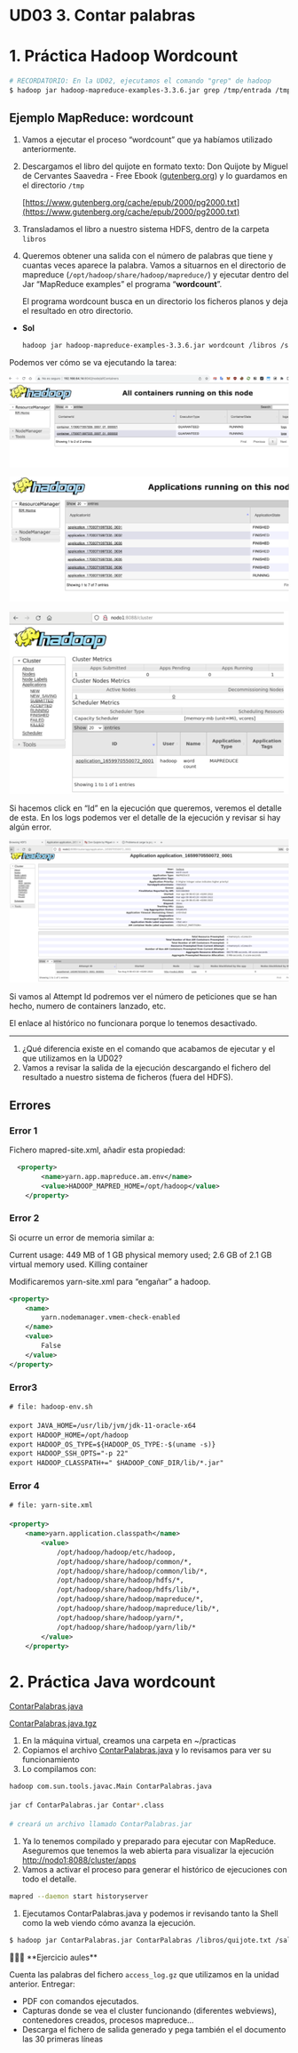 # UD03 3. Contar palabras

# 1. Práctica Hadoop Wordcount

```bash
# RECORDATORIO: En la UD02, ejecutamos el comando "grep" de hadoop
$ hadoop jar hadoop-mapreduce-examples-3.3.6.jar grep /tmp/entrada /tmp/salida/ 'kms'
```

## **Ejemplo MapReduce: wordcount**

1. Vamos a ejecutar el proceso “wordcount” que ya habíamos utilizado anteriormente.
2. Descargamos el libro del quijote en formato texto: Don Quijote by Miguel de Cervantes Saavedra - Free Ebook ([gutenberg.org](http://gutenberg.org/)) y lo guardamos en el directorio `/tmp`
    
    [https://www.gutenberg.org/cache/epub/2000/pg2000.txt](https://www.gutenberg.org/cache/epub/2000/pg2000.txt)
    
3. Transladamos el libro a nuestro sistema HDFS, dentro de la carpeta `libros`
4. Queremos obtener una salida con el número de palabras que tiene y cuantas veces aparece la palabra. Vamos a situarnos en el directorio de mapreduce (`/opt/hadoop/share/hadoop/mapreduce/`) y ejecutar dentro del Jar “MapReduce examples” el programa “**wordcount**”.
    
    El programa wordcount busca en un directorio los ficheros planos y deja el resultado en otro directorio.
    
- **Sol**
    
    ```bash
    hadoop jar hadoop-mapreduce-examples-3.3.6.jar wordcount /libros /salida_libros
    ```
    

Podemos ver cómo se va ejecutando la tarea:

![Captura de pantalla 2023-11-20 a las 16.26.55.png](<./UD03 3 Contar palabras fffe913de6c48141ab5ce02580760d71/Captura_de_pantalla_2023-11-20_a_las_16.26.55.png>)

![Untitled](<./UD03 3 Contar palabras fffe913de6c48141ab5ce02580760d71/Untitled.png>)

![Untitled](<./UD03 3 Contar palabras fffe913de6c48141ab5ce02580760d71/Untitled 1.png>)

Si hacemos click en “Id” en la ejecución que queremos, veremos el detalle de esta. En los logs podemos ver el detalle de la ejecución y revisar si hay algún error.

![Untitled](<./UD03 3 Contar palabras fffe913de6c48141ab5ce02580760d71/Untitled 2.png>)

Si vamos al Attempt Id podremos ver el número de peticiones que se han hecho, numero de containers lanzado, etc.

El enlace al histórico no funcionara porque lo tenemos desactivado.

---

1. ¿Qué diferencia existe en el comando que acabamos de ejecutar y el que utilizamos en la UD02?
2. Vamos a revisar la salida de la ejecución descargando el fichero del resultado a nuestro sistema de ficheros (fuera del HDFS).

## Errores

### Error 1

Fichero mapred-site.xml, añadir esta propiedad:

```xml
  <property>
   		<name>yarn.app.mapreduce.am.env</name>
   		<value>HADOOP_MAPRED_HOME=/opt/hadoop</value>
	</property>
```

### Error 2

Si ocurre un error de memoria similar a:

Current usage: 449 MB of 1 GB physical memory used; 2.6 GB of 2.1 GB virtual memory used. Killing container

Modificaremos yarn-site.xml para “engañar” a hadoop.

```xml
<property>
	<name>
		yarn.nodemanager.vmem-check-enabled
	</name>
	<value>
		False
	</value>
</property>
```

### Error3

```xml
# file: hadoop-env.sh

export JAVA_HOME=/usr/lib/jvm/jdk-11-oracle-x64
export HADOOP_HOME=/opt/hadoop
export HADOOP_OS_TYPE=${HADOOP_OS_TYPE:-$(uname -s)}
export HADOOP_SSH_OPTS="-p 22"
export HADOOP_CLASSPATH+=" $HADOOP_CONF_DIR/lib/*.jar"
```

### Error 4

```xml
# file: yarn-site.xml

<property>
    <name>yarn.application.classpath</name>
		<value>
			/opt/hadoop/hadoop/etc/hadoop,
			/opt/hadoop/share/hadoop/common/*,
			/opt/hadoop/share/hadoop/common/lib/*,
			/opt/hadoop/share/hadoop/hdfs/*,
			/opt/hadoop/share/hadoop/hdfs/lib/*,
			/opt/hadoop/share/hadoop/mapreduce/*,
			/opt/hadoop/share/hadoop/mapreduce/lib/*,
			/opt/hadoop/share/hadoop/yarn/*,
			/opt/hadoop/share/hadoop/yarn/lib/*
		</value>
 	</property>
```

# 2. Práctica Java wordcount

[ContarPalabras.java](<./UD03 3 Contar palabras fffe913de6c48141ab5ce02580760d71/ContarPalabras.java>)

[ContarPalabras.java.tgz](<./UD03 3 Contar palabras fffe913de6c48141ab5ce02580760d71/ContarPalabras.java.tgz>)

1. En la máquina virtual, creamos una carpeta en ~/practicas
2. Copiamos el archivo [ContarPalabras.java](http://ContarPalabras.java) y lo revisamos para ver su funcionamiento
3. Lo compilamos con:

```bash
hadoop com.sun.tools.javac.Main ContarPalabras.java

jar cf ContarPalabras.jar Contar*.class

# creará un archivo llamado ContarPalabras.jar
```

1. Ya lo tenemos compilado y preparado para ejecutar con MapReduce. Aseguremos que tenemos la web abierta para visualizar la ejecución [http://nodo1:8088/cluster/apps](http://nodo1:8088/cluster/apps)
2. Vamos a activar el proceso para generar el histórico de ejecuciones con todo el detalle.

```bash
mapred --daemon start historyserver
```

1. Ejecutamos ContarPalabras.java y podemos ir revisando tanto la Shell como la web viendo cómo avanza la ejecución. 

```bash
$ hadoop jar ContarPalabras.jar ContarPalabras /libros/quijote.txt /salida_libros2
```

<aside>
🧑🏼‍🎓 **Ejercicio aules**

Cuenta las palabras del fichero `access_log.gz` que utilizamos en la unidad anterior.
Entregar:
* PDF con comandos ejecutados.
* Capturas donde se vea el cluster funcionando (diferentes webviews), contenedores creados, procesos mapreduce...
* Descarga el fichero de salida generado y pega también el el documento las 30 primeras líneas

</aside>
